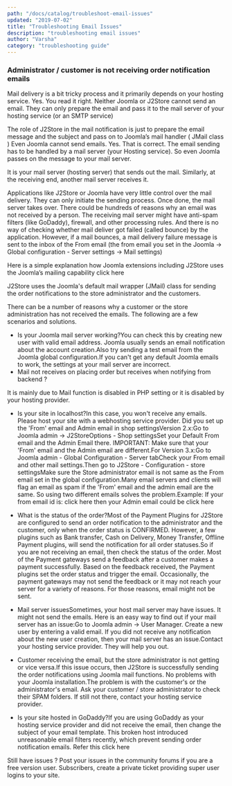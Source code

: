 ```yaml
---
path: "/docs/catalog/troubleshoot-email-issues"
updated: "2019-07-02"
title: "Troubleshooting Email Issues"
description: "troubleshooting email issues"
author: "Varsha"
category: "troubleshooting guide"
---
```


### Administrator / customer is not receiving order notification emails

Mail delivery is a bit tricky process and it primarily depends on your hosting service. Yes. You read it right. Neither Joomla or J2Store cannot send an email. They can only prepare the email and pass it to the mail server of your hosting service (or an SMTP service)

The role of J2Store in the mail notification is just to prepare the email message and the subject and pass on to Joomla’s mail handler ( JMail class )
Even Joomla cannot send emails. Yes. That is correct. The email sending has to be handled by a mail server (your Hosting service). So even Joomla passes on the message to your mail server.

It is your mail server (hosting server) that sends out the mail. Similarly, at the receiving end, another mail server receives it.

Applications like J2Store or Joomla have very little control over the mail delivery. They can only initiate the sending process. Once done, the mail server takes over.
There could be hundreds of reasons why an email was not received by a person. The receiving mail server might have anti-spam filters (like GoDaddy), firewall, and other processing rules.
And there is no way of checking whether mail deliver got failed (called bounce) by the application. However, if a mail bounces, a mail delivery failure message is sent to the inbox of the From email (the from email you set in the Joomla -> Global configuration - Server settings -> Mail settings)

Here is a simple explanation how Joomla extensions including J2Store uses the Joomla’s mailing capability <link-text url="https://www.ostraining.com/blog/how-tos/development/how-to-send-email-from-your-joomla-extension/" target="_blank" rel="noopener"> click here </link-text>


J2Store uses the Joomla's default mail wrapper (JMail) class for sending the order notifications to the store administrator and the customers.

There can be a number of reasons why a customer or the store administration has not received the emails. The following are a few scenarios and solutions.

* Is your Joomla mail server working?You can check this by creating new user with valid email address. Joomla usually sends an email notification about the account creation.Also try sending a test email from the Joomla global configuration.If you can't get any default Joomla emails to work, the settings at your mail server are incorrect.
* Mail not receives on placing order but receives when notifying from backend ?

It is mainly due to Mail function is disabled in PHP setting or it is disabled by your hosting provider.

* Is your site in localhost?In this case, you won't receive any emails. Please host your site with a webhosting service provider.
Did you set up the 'From' email and Admin email in shop settingsVersion 2.x:Go to Joomla admin -> J2StoreOptions - Shop settingsSet your Default From email and the Admin Email there.  IMPORTANT: Make sure that your 'From' email and the Admin email are different.For Version 3.x:Go to Joomla admin - Global Configuration - Server tabCheck your From email and other mail settings.Then go to J2Store - Configuration - store settingsMake sure the Store administrator email is not same as the From email set in the global configuration.Many email servers and clients will flag an email as spam if the 'From' email and the admin email are the same.  So using two different emails solves the problem.Example: If your from email id is: <link-text url="myemail1@gmail.com" target="_blank" rel="noopener"> click here </link-text> then your Admin email could be <link-text url="someotheremail@gmail.com" target="_blank" rel="noopener"> click here </link-text>

* What is the status of the order?Most of the Payment Plugins for J2Store are configured to send an order notification to the administrator and the customer, only when the order status is CONFIRMED. However, a few plugins such as Bank transfer, Cash on Delivery, Money Transfer, Offline Payment plugins, will send the notification for all order statuses.So if you are not receiving an email, then check the status of the order. Most of the Payment gateways send a feedback after a customer makes a payment successfully. Based on the feedback received, the Payment plugins set the order status and trigger the email. Occasionally, the payment gateways may not send the feedback or it may not reach your server for a variety of reasons. For those reasons, email might not be sent.

* Mail server issuesSometimes, your host mail server may have issues. It might not send the emails. Here is an easy way to find out if your mail server has an issue:Go to Joomla admin -> User Manager. Create a new user by entering a valid email. If you did not receive any notification about the new user creation, then your mail server has an issue.Contact your hosting service provider. They will help you out.

* Customer receiving the email, but the store administrator is not getting or vice versa.If this issue occurs, then J2Store is successfully sending the order notifications using Joomla mail functions. No problems with your Joomla installation.The problem is with the customer's or the administrator's email. Ask your customer / store administrator to check their SPAM folders. If still not there, contact your hosting service provider.

* Is your site hosted in GoDaddy?If you are using GoDaddy as your hosting service provider and did not receive the email, then change the subject of your email template. This broken host introduced unreasonable email filters recently, which prevent sending order notification emails. Refer this <link-text url="https://www.j2store.org/forum/2-general-questions/5036-solved-order-email-sending-problems-with-godaddy.html" target="_blank" rel="noopener"> click here </link-text>

Still have issues ? Post your issues in the community forums if you are a free version user. Subscribers, create a private ticket providing super user logins to your site.

